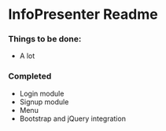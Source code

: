 <h1>InfoPresenter Readme</h1>

<h3><b>Things to be done:</b></h3>
<ul>
<li>A lot</li>
</ul>
<h3><b>Completed</b></h3>
<ul>
<li>Login module</li>
<li>Signup module</li>
<li>Menu</li>
<li>Bootstrap and jQuery integration</li>
</ul>


